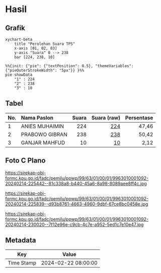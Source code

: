 # Hasil

## Grafik

```mermaid
xychart-beta
    title "Perolehan Suara TPS"
    x-axis [01, 02, 03]
    y-axis "Suara" 0 --> 238
    bar [224, 238, 10]
```

```mermaid
%%{init: {"pie": {"textPosition": 0.5}, "themeVariables": {"pieOuterStrokeWidth": "5px"}} }%%
pie showData
    "1" : 224
    "2" : 238
    "3" : 10
```

## Tabel

| No. | Nama Paslon    | Suara | Suara (raw) | Persentase |
|:--- |:-------------- | -----:| -----------:| ----------:|
| 1   | ANIES MUHAIMIN | 224   | [224][p-1]  | 47,46      |
| 2   | PRABOWO GIBRAN | 238   | [238][p-2]  | 50,42      |
| 3   | GANJAR MAHFUD  | 10    | [10][p-3]   | 2,12       |


[p-1]: https://github.com/gigit-pemilu/pemilu-2024-99-luar-negeri/blob/main/pilpres/hitung-suara/sub/99-luar-negeri/sub/63-kuching-malaysia/sub/01-kuching-malaysia/sub/0001-kuching-malaysia/sub/092-ksk-087/sub/paslon-1.txt
[p-2]: https://github.com/gigit-pemilu/pemilu-2024-99-luar-negeri/blob/main/pilpres/hitung-suara/sub/99-luar-negeri/sub/63-kuching-malaysia/sub/01-kuching-malaysia/sub/0001-kuching-malaysia/sub/092-ksk-087/sub/paslon-2.txt
[p-3]: https://github.com/gigit-pemilu/pemilu-2024-99-luar-negeri/blob/main/pilpres/hitung-suara/sub/99-luar-negeri/sub/63-kuching-malaysia/sub/01-kuching-malaysia/sub/0001-kuching-malaysia/sub/092-ksk-087/sub/paslon-3.txt

## Foto C Plano

https://sirekap-obj-formc.kpu.go.id/fadc/pemilu/ppwp/99/63/01/00/01/9963010001092-20240214-225442--81c338a8-b440-45a6-8a98-8089aee8ff4c.jpg

https://sirekap-obj-formc.kpu.go.id/fadc/pemilu/ppwp/99/63/01/00/01/9963010001092-20240214-225839--d93b8761-4663-4960-9dbf-67ce8bc0458e.jpg

https://sirekap-obj-formc.kpu.go.id/fadc/pemilu/ppwp/99/63/01/00/01/9963010001092-20240214-230020--7f12e96e-c9cb-4c7e-a952-5ed1c7e10e47.jpg


## Metadata

| Key        | Value               |
| ---------- | ------------------- |
| Time Stamp | 2024-02-22 08:00:00 |



